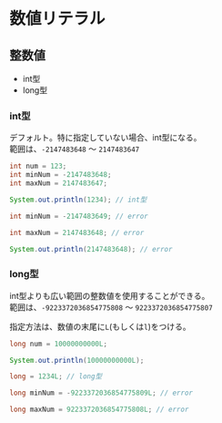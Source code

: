 # 数値リテラル

## 整数値

- int型
- long型

### int型

デフォルト。特に指定していない場合、int型になる。<br>
範囲は、`-2147483648` 〜 `2147483647`

```java
int num = 123;
int minNum = -2147483648;
int maxNum = 2147483647;

System.out.println(1234); // int型
```

```java
int minNum = -2147483649; // error

int maxNum = 2147483648; // error

System.out.println(2147483648); // error
```

### long型

int型よりも広い範囲の整数値を使用することができる。<br>
範囲は、`-9223372036854775808` 〜 `9223372036854775807`

指定方法は、数値の末尾に`L`(もしくは`l`)をつける。

```java
long num = 10000000000L;

System.out.println(10000000000L);
```

```java
long = 1234L; // long型

long minNum = -9223372036854775809L; // error

long maxNum = 9223372036854775808L; // error
```
